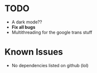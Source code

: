 # TODO
* A dark mode??
* **Fix all bugs**
* Multithreading for the google trans stuff

# Known Issues
* No dependencies listed on github (lol)
